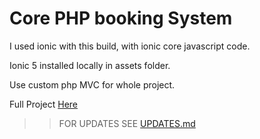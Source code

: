 # Core PHP booking System

I used ionic with this build, with ionic core javascript code.

Ionic 5 installed locally in assets folder.

Use custom php MVC for whole project.

Full Project [Here](https://github.com/users/ahtesham-clcbws/projects/1)

>> FOR UPDATES SEE [UPDATES.md](./UPDATES.md)
